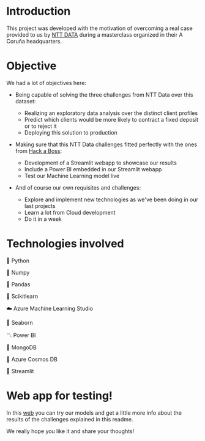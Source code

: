# Introduction

This project was developed with the motivation of overcoming a real case provided to us by [NTT DATA](https://es.nttdata.com) during a masterclass organized in their A Coruña headquarters.

# Objective

We had a lot of objectives here:

* Being capable of solving the three challenges from NTT Data over this dataset:

    * Realizing an exploratory data analysis over the distinct client profiles
    * Predict which clients would be more likely to contract a fixed deposit or to reject it
    * Deploying this solution to production 

* Making sure that this NTT Data challenges fitted perfectly with the ones from [Hack a Boss](https://www.hackaboss.com/data-science-bootcamp-02):

    * Development of a Streamlit webapp to showcase our results
    * Include a Power BI embedded in our Streamlit webapp
    * Test our Machine Learning model live

* And of course our own requisites and challenges:

    * Explore and implement new technologies as we've been doing in our last projects
    * Learn a lot from Cloud development
    * Do it in a week

# Technologies involved

🐍 Python

🧊 Numpy

🐼 Pandas

🤖 Scikitlearn

☁️ Azure Machine Learning Studio

🌊 Seaborn

〽️ Power BI

🍃 MongoDB

🌌 Azure Cosmos DB

👑 Streamlit

# Web app for testing!

In this [web](https://fixed-deposit-predictor.streamlit.app) you can try our models and get a little more info about the results of the challenges explained in this readme.

We really hope you like it and share your thoughts!
